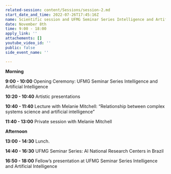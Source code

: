 ```yaml
---
related-session: content/Sessions/session-2.md
start_date_and_time: 2022-07-26T17:45:16Z
name: Scientific session and UFMG Seminar Series Intelligence and Artificial Intelligence
date: November 8th
time: 9:00 - 18:00
apply_link: ''
attachements: []
youtube_video_id: ''
public: false
side_event_name: ''

---
```

**Morning**

**9:00 - 10:00** Opening Ceremony: UFMG Seminar Series Intelligence and Artificial Intelligence

**10:20 - 10:40** Artistic presentations

**10:40 - 11:40** Lecture with Melanie Mitchell: “Relationship between complex systems science and artificial intelligence”

**11:40 - 13:00** Private session with Melanie Mitchell

**Afternoon**

**13:00 - 14:30** Lunch.

**14:40 - 16:30** UFMG Seminar Series: AI National Research Centers in Brazil

**16:50 - 18:00** Fellow’s presentation at UFMG Seminar Series Intelligence and Artificial Intelligence